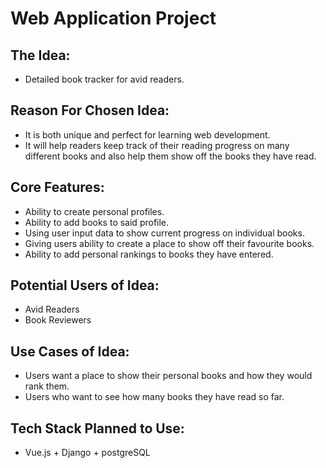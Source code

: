 # Web Application Project

## The Idea:
+ Detailed book tracker for avid readers.


## Reason For Chosen Idea:
+ It is both unique and perfect for learning web development. 
+ It will help readers keep track of their reading progress on many different books and also help them show off the books they have read.

## Core Features:
+ Ability to create personal profiles.
+ Ability to add books to said profile.
+ Using user input data to show current progress on individual books.
+ Giving users ability to create a place to show off their favourite books.
+ Ability to add personal rankings to books they have entered.

## Potential Users of Idea:
+ Avid Readers
+ Book Reviewers

## Use Cases of Idea:
+ Users want a place to show their personal books and how they would rank them.
+ Users who want to see how many books they have read so far.

## Tech Stack Planned to Use:

* Vue.js + Django + postgreSQL



















